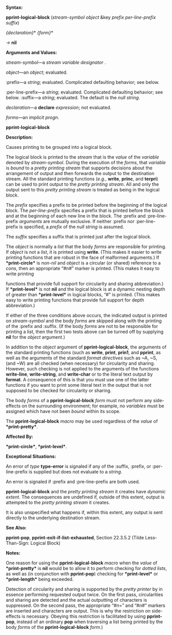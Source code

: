  

**Syntax:** 

**pprint-logical-block** (*stream-symbol object* &key *prefix per-line-prefix suffix*) 

*&#123;declaration&#125;*\* *&#123;form&#125;*\* 

*→* **nil** 

**Arguments and Values:** 

*stream-symbol*—a *stream variable designator* . 

*object*—an *object*; evaluated. 

:prefix—a *string*; evaluated. Complicated defaulting behavior; see below. 

:per-line-prefix—a *string*; evaluated. Complicated defaulting behavior; see below. :suffix—a *string*; evaluated. The default is the *null string*. 

*declaration*—a **declare** *expression*; not evaluated. 

*forms*—an *implicit progn*. 



 

 

**pprint-logical-block** 

**Description:** 

Causes printing to be grouped into a logical block. 

The logical block is printed to the *stream* that is the *value* of the *variable* denoted by *stream-symbol*. During the execution of the *forms*, that *variable* is *bound* to a *pretty printing stream* that supports decisions about the arrangement of output and then forwards the output to the destination stream. All the standard printing functions (*e.g.*, **write**, **princ**, and **terpri**) can be used to print output to the *pretty printing stream*. All and only the output sent to this *pretty printing stream* is treated as being in the logical block. 

The *prefix* specifies a prefix to be printed before the beginning of the logical block. The *per-line-prefix* specifies a prefix that is printed before the block and at the beginning of each new line in the block. The :prefix and :pre-line-prefix *arguments* are mutually exclusive. If neither :prefix nor :per-line-prefix is specified, a *prefix* of the *null string* is assumed. 

The *suffix* specifies a suffix that is printed just after the logical block. 

The *object* is normally a *list* that the body *forms* are responsible for printing. If *object* is not a *list*, it is printed using **write**. (This makes it easier to write printing functions that are robust in the face of malformed arguments.) If **\*print-circle\*** is *non-nil* and *object* is a circular (or shared) reference to a *cons*, then an appropriate “#*n*#” marker is printed. (This makes it easy to write printing 

functions that provide full support for circularity and sharing abbreviation.) If **\*print-level\*** is not **nil** and the logical block is at a dynamic nesting depth of greater than **\*print-level\*** in logical blocks, “#” is printed. (This makes easy to write printing functions that provide full support for depth abbreviation.) 

If either of the three conditions above occurs, the indicated output is printed on *stream-symbol* and the body *forms* are skipped along with the printing of the :prefix and :suffix. (If the body *forms* are not to be responsible for printing a list, then the first two tests above can be turned off by supplying **nil** for the *object* argument.) 

In addition to the *object* argument of **pprint-logical-block**, the arguments of the standard printing functions (such as **write**, **print**, **prin1**, and **pprint**, as well as the arguments of the standard *format directives* such as ~A, ~S, (and ~W) are all checked (when necessary) for circularity and sharing. However, such checking is not applied to the arguments of the functions **write-line**, **write-string**, and **write-char** or to the literal text output by **format**. A consequence of this is that you must use one of the latter functions if you want to print some literal text in the output that is not supposed to be checked for circularity or sharing. 

The body *forms* of a **pprint-logical-block** *form* must not perform any side-effects on the surrounding environment; for example, no *variables* must be assigned which have not been *bound* within its scope. 

The **pprint-logical-block** *macro* may be used regardless of the *value* of **\*print-pretty\***. 

**Affected By:** 

**\*print-circle\***, **\*print-level\***. 



 

 

**Exceptional Situations:** 

An error of *type* **type-error** is signaled if any of the :suffix, :prefix, or :per-line-prefix is supplied but does not evaluate to a *string*. 

An error is signaled if :prefix and :pre-line-prefix are both used. 

**pprint-logical-block** and the *pretty printing stream* it creates have *dynamic extent*. The consequences are undefined if, outside of this extent, output is attempted to the *pretty printing stream* it creates. 

It is also unspecified what happens if, within this extent, any output is sent directly to the underlying destination stream. 

**See Also:** 

**pprint-pop**, **pprint-exit-if-list-exhausted**, Section 22.3.5.2 (Tilde Less-Than-Sign: Logical Block) 

**Notes:** 

One reason for using the **pprint-logical-block** *macro* when the *value* of **\*print-pretty\*** is **nil** would be to allow it to perform checking for *dotted lists*, as well as (in conjunction with **pprint-pop**) checking for **\*print-level\*** or **\*print-length\*** being exceeded. 

Detection of circularity and sharing is supported by the *pretty printer* by in essence performing requested output twice. On the first pass, circularities and sharing are detected and the actual outputting of characters is suppressed. On the second pass, the appropriate “#*n*=” and “#*n*#” markers are inserted and characters are output. This is why the restriction on side-effects is necessary. Obeying this restriction is facilitated by using **pprint-pop**, instead of an ordinary **pop** when traversing a list being printed by the body *forms* of the **pprint-logical-block** *form*.) 

